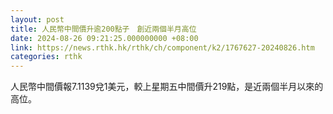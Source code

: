 ```yaml
---
layout: post
title: 人民幣中間價升逾200點子　創近兩個半月高位
date: 2024-08-26 09:21:25.000000000 +08:00
link: https://news.rthk.hk/rthk/ch/component/k2/1767627-20240826.htm
categories: rthk
---
```


人民幣中間價報7.1139兌1美元，較上星期五中間價升219點，是近兩個半月以來的高位。
